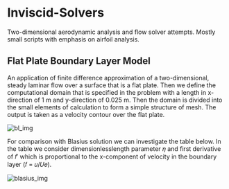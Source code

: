 # Inviscid-Solvers
Two-dimensional aerodynamic analysis and flow solver attempts. Mostly small scripts with emphasis on airfoil analysis.

## Flat Plate Boundary Layer Model
An application of finite difference approximation of a two-dimensional, steady laminar flow over a surface that is a flat plate. Then we define the computational domain that is specified in the problem with a length in x-direction of 1 m and y-direction of 0.025 m. Then the domain is divided into the small elements of calculation to form a simple structure of mesh. The output is taken as a velocity contour over the flat plate.

![bl_img](https://github.com/user-attachments/assets/c4eccacf-5dd1-4790-aa2f-a051838dd68f)

For comparison with Blasius solution we can investigate the table below. In the table we consider dimensionlesslength parameter 𝜂 and first derivative of 𝑓′ which is proportional to the x-component of velocity in the boundary layer (𝑓 = 𝑢/𝑈𝑒).

![blasius_img](https://github.com/user-attachments/assets/d9abfc7c-d52d-41d7-aec6-674841b4f83d)

